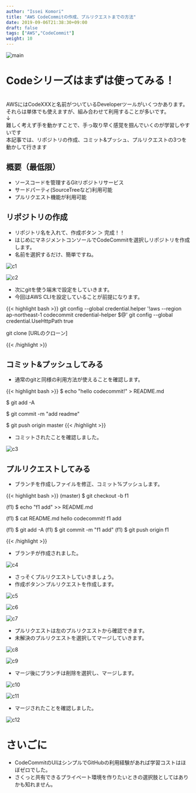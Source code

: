 ```yaml
---
author: "Issei Komori"
title: "AWS CodeCommitの作成、プルリクエストまでの方法"
date: 2019-09-06T21:38:30+09:00
draft: false
tags: ["AWS","CodeCommit"]
weight: 10
---
```


![main](/posts/code3/c0.png)


# Codeシリーズはまずは使ってみる！
<br>
AWSにはCodeXXXと名前がついているDeveloperツールがいくつかあります。<br>
それらは単体でも使えますが、組み合わせて利用することが多いです。<br>
↓<br>
難しく考えず手を動かすことで、手っ取り早く感覚を掴んでいくのが学習しやすいです<br>
本記事では、リポジトリの作成、コミット&プッシュ、プルリクエストの3つを動かして行きます

## 概要（最低限）
- ソースコードを管理するGitリポジトリサービス
- サードパーティ(SourceTreeなど)利用可能
- プルリクエスト機能が利用可能

## リポジトリの作成

- リポジトリ名を入れて、作成ボタン ＞ 完成！！
- はじめにマネジメントコンソールでCodeCommitを選択しリポジトリを作成します。
- 名前を選択するだけ、簡単ですね。

![c1](/posts/code3/c1.png)

![c2](/posts/code3/c2.png)

- 次にgitを使う端末で設定をしていきます。
- 今回はAWS CLIを設定していることが前提になります。

{{< highlight bash >}}
git config --global credential.helper '!aws --region ap-northeast-1 codecommit credential-helper $@'
git config --global credential.UseHttpPath true

git clone [URLのクローン]


{{< /highlight >}}

## コミット&プッシュしてみる

- 通常のgitと同様の利用方法が使えることを確認します。

{{< highlight bash >}}
$ echo "hello codecommit!" > README.md

$ git add -A

$ git commit -m "add readme"

$ git push origin master
{{< /highlight >}}


- コミットされたことを確認しました。

![c3](/posts/code3/c3.png)


## プルリクエストしてみる

- ブランチを作成しファイルを修正、コミット%プッシュします。

{{< highlight bash >}}
(master) $ git checkout -b f1

(f1) $ echo "f1 add" >> README.md

(f1) $ cat README.md
hello codecommit!
f1 add

(f1) $ git add -A
(f1) $ git commit -m "f1 add"
(f1) $ git push origin f1

{{< /highlight >}}

- ブランチが作成されました。

![c4](/posts/code3/c4.png)

- さっそくプルリクエストしていきましょう。
- 作成ボタン＞プルリクエストを作成します。

![c5](/posts/code3/c5.png)

![c6](/posts/code3/c6.png)

![c7](/posts/code3/c7.png)

- プルリクエストは左のプルリクエストから確認できます。
- 未解決のプルリクエストを選択してマージしていきます。

![c8](/posts/code3/c8.png)

![c9](/posts/code3/c9.png)

- マージ後にブランチは削除を選択し、マージします。

![c10](/posts/code3/c10.png)

![c11](/posts/code3/c11.png)

- マージされたことを確認しました。

![c12](/posts/code3/c12.png)

# さいごに
- CodeCommitのUIはシンプルでGitHubの利用経験があれば学習コストはほぼゼロでした。
- さくっと共有できるプライベート環境を作りたいときの選択肢としてはありかも知れません。


